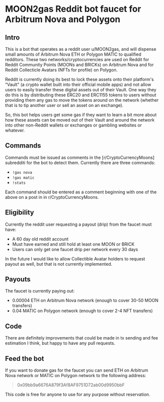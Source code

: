 # MOON2gas Reddit bot faucet for Arbitrum Nova and Polygon

## Intro

This is a bot that operates as a reddit user u/MOON2gas, and will dispense
small amounts of Arbitrum Nova ETH or Polygon MATIC to qualified redditors.
These two networks/cryptocurrencies are used on Reddit for Reddit Community
Points (MOONs and BRICKs) on Arbitrum Nova and for Reddit Collecticle Avatars
(NFTs for profile) on Polygon. 

Reddit is currently doing its best to lock these assets
onto their platform's "Vault" (a crypto wallet built into their official mobile apps) 
and not allow users to easily transfer these digital assets out of their Vault. 
One way they do this is by distributing these ERC20 and ERC1155 
tokens to users without providing them any gas to move the tokens around 
on the network (whether that is to tip another user or sell an asset on an exchange). 

So, this bot helps users get some gas if they want to learn a bit more about how 
these assets can be moved out of their Vault and around the network into other
non-Reddit wallets or exchanges or gambling websites or whatever.

## Commands

Commands must be issued as comments in the [r/CryptoCurrencyMoons] subredditi
for the bot to detect them. Currently there are three commands:

* `!gas nova`  
* `!gas matic`  
* `!stats`

Each command should be entered as a comment beginning with one of the above 
on a post in in r/CryptoCurrencyMoons. 

## Eligibility

Currently the reddit user requesting a payout (drip) from the faucet must have: 

* A 60 day old reddit account  
* Must have earned and still hold at least one MOON or BRICK
* Users can only get one faucet drip per network every 30 days

In the future I would like to allow Collectible Avatar holders to request payout 
as well, but that is not currently implemented.

## Payouts

The faucet is currently paying out:

* 0.00004 ETH on Arbitrum Nova network (enough to cover 30-50 MOON transfers)
* 0.04 MATIC on Polygon network (enough to cover 2-4 NFT transfers)

## Code

There are definitely improvements that could be made in tx sending and fee estimation
I think, but happy to have any pull requests.

## Feed the bot

If you want to donate gas for the faucet you can send ETH on Arbitrum Nova network
or MATIC on Polygon network to the following address:

> 0x09bb9a6676A879f3Af8AF9751D72ab00d9950bbF

This code is free for anyone to use for any purpose without reservation.
